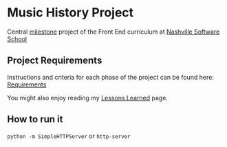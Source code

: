 # Music History Project

Central [milestone](https://github.com/nashville-software-school/front-end-milestones) project of the Front End curriculum at [Nashville Software School](https://nashvillesoftwareschool.com) 

## Project Requirements

Instructions and criteria for each phase of the project can be found here: [Requirements](https://github.com/complikatyed/musicHistory/blob/master/requirements.md)

You might also enjoy reading my [Lessons Learned](https://github.com/complikatyed/musicHistory/blob/master/lessons.md) page.

## How to run it

 `python -m SimpleHTTPServer`  or `http-server`

